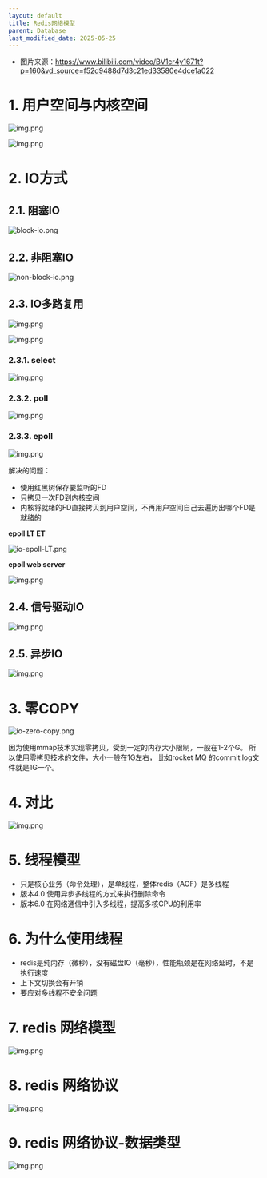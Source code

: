 ```yaml
---
layout: default
title: Redis网络模型
parent: Database
last_modified_date: 2025-05-25
---
```


- 图片来源：https://www.bilibili.com/video/BV1cr4y1671t?p=160&vd_source=f52d9488d7d3c21ed33580e4dce1a022

# 1. 用户空间与内核空间

![img.png](img/user-system-space.png)

![img.png](img/user-system-space3.png)

# 2. IO方式

## 2.1. 阻塞IO

![block-io.png](img%2Fblock-io.png)

## 2.2. 非阻塞IO

![non-block-io.png](img%2Fnon-block-io.png)

## 2.3. IO多路复用

![img.png](img/multiple-io.png)

![img.png](img/multiple-io-2.png)

### 2.3.1. select

![img.png](img/io-select.png)

### 2.3.2. poll

![img.png](img/io-poll.png)

### 2.3.3. epoll

![img.png](img/io-epoll.png)

解决的问题：

- 使用红黑树保存要监听的FD
- 只拷贝一次FD到内核空间
- 内核将就绪的FD直接拷贝到用户空间，不再用户空间自己去遍历出哪个FD是就绪的

**epoll LT ET**

![io-epoll-LT.png](img%2Fio-epoll-LT.png)

**epoll web server**

![img.png](img/epoll-web.png)

## 2.4. 信号驱动IO

![img.png](img/io-event.png)

## 2.5. 异步IO

![img.png](img/io-asynchronized.png)

# 3. 零COPY

![io-zero-copy.png](img%2Fio-zero-copy.png)

因为使用mmap技术实现零拷贝，受到一定的内存大小限制，一般在1-2个G。
所以使用零拷贝技术的文件，大小一般在1G左右，
比如rocket MQ 的commit log文件就是1G一个。

# 4. 对比

![img.png](img/io-conclusion.png)

# 5. 线程模型

- 只是核心业务（命令处理），是单线程，整体redis（AOF）是多线程
- 版本4.0 使用异步多线程的方式来执行删除命令
- 版本6.0 在网络通信中引入多线程，提高多核CPU的利用率

# 6. 为什么使用线程

- redis是纯内存（微秒），没有磁盘IO（毫秒），性能瓶颈是在网络延时，不是执行速度
- 上下文切换会有开销
- 要应对多线程不安全问题

# 7. redis 网络模型

![img.png](img/redis-net-model.png)

# 8. redis 网络协议

![img.png](img/redis-io-protocol.png)

# 9. redis 网络协议-数据类型

![img.png](img/redis-io-protocol-structure.png)